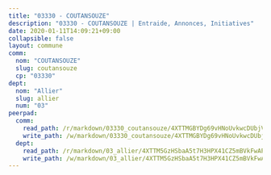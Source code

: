 ```yaml
---
title: "03330 - COUTANSOUZE"
description: "03330 - COUTANSOUZE | Entraide, Annonces, Initiatives"
date: 2020-01-11T14:09:21+09:00
collapsible: false
layout: commune
comm:
  nom: "COUTANSOUZE"
  slug: coutansouze
  cp: "03330"
dept:
  nom: "Allier"
  slug: allier
  num: "03"
peerpad:
  comm:
    read_path: /r/markdown/03330_coutansouze/4XTTMGBYDg69vHNoUvkwcDUbjVErHHyYUVjoAKEvvxMYVhSC1
    write_path: /w/markdown/03330_coutansouze/4XTTMGBYDg69vHNoUvkwcDUbjVErHHyYUVjoAKEvvxMYVhSC1-K3TgTzsTH13YX6WW8FjsfG4nNYTziqd1SWipn4ynVo1f2RsoR5Bb7ePN6ftgE1MTZPmrY65A5UnqgYJi8jd5DqC9vA2CS8A1pja66zhERRNkhQSKy6DJcsEKjxwSrN8db8pSV1NH
  dept:
    read_path: /r/markdown/03_allier/4XTTM5GzHSbaA5t7H3HPX41CZ5mBVkFwAP4hDd5RoBY2JsEAy
    write_path: /w/markdown/03_allier/4XTTM5GzHSbaA5t7H3HPX41CZ5mBVkFwAP4hDd5RoBY2JsEAy-K3TgTfK63S9nh1XDKRdQM5CC7MJ5PWSrKVUCPKbSrFQ3cakeCH8tQGdUR9DTAz4uGC38FSNg947MKdwTpPPt11GSCbnkNPZdBTNtwdL7kw34FMS1ADZJRkGgd1Xx6qPUaEUtuBP3
---
```


